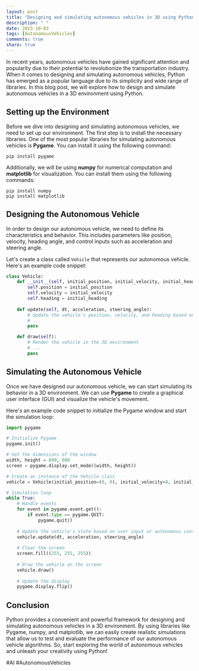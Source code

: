 ```yaml
---
layout: post
title: "Designing and simulating autonomous vehicles in 3D using Python"
description: " "
date: 2023-10-03
tags: [AutonomousVehicles]
comments: true
share: true
---
```


In recent years, autonomous vehicles have gained significant attention and popularity due to their potential to revolutionize the transportation industry. When it comes to designing and simulating autonomous vehicles, Python has emerged as a popular language due to its simplicity and wide range of libraries. In this blog post, we will explore how to design and simulate autonomous vehicles in a 3D environment using Python.

## Setting up the Environment

Before we dive into designing and simulating autonomous vehicles, we need to set up our environment. The first step is to install the necessary libraries. One of the most popular libraries for simulating autonomous vehicles is **Pygame**. You can install it using the following command:

```
pip install pygame
```

Additionally, we will be using **numpy** for numerical computation and **matplotlib** for visualization. You can install them using the following commands:

```
pip install numpy
pip install matplotlib
```

## Designing the Autonomous Vehicle

In order to design our autonomous vehicle, we need to define its characteristics and behavior. This includes parameters like position, velocity, heading angle, and control inputs such as acceleration and steering angle.

Let's create a class called `Vehicle` that represents our autonomous vehicle. Here's an example code snippet:

```python
class Vehicle:
    def __init__(self, initial_position, initial_velocity, initial_heading):
        self.position = initial_position
        self.velocity = initial_velocity
        self.heading = initial_heading
    
    def update(self, dt, acceleration, steering_angle):
        # Update the vehicle's position, velocity, and heading based on the inputs
        # ...
        pass

    def draw(self):
        # Render the vehicle in the 3D environment
        # ...
        pass
```

## Simulating the Autonomous Vehicle

Once we have designed our autonomous vehicle, we can start simulating its behavior in a 3D environment. We can use **Pygame** to create a graphical user interface (GUI) and visualize the vehicle's movement.

Here's an example code snippet to initialize the Pygame window and start the simulation loop:

```python
import pygame

# Initialize Pygame
pygame.init()

# Set the dimensions of the window
width, height = 800, 600
screen = pygame.display.set_mode((width, height))

# Create an instance of the Vehicle class
vehicle = Vehicle(initial_position=(0, 0), initial_velocity=0, initial_heading=0)

# Simulation loop
while True:
    # Handle events
    for event in pygame.event.get():
        if event.type == pygame.QUIT:
            pygame.quit()
    
    # Update the vehicle's state based on user input or autonomous control algorithms
    vehicle.update(dt, acceleration, steering_angle)
    
    # Clear the screen
    screen.fill((255, 255, 255))
    
    # Draw the vehicle on the screen
    vehicle.draw()
    
    # Update the display
    pygame.display.flip()
```

## Conclusion

Python provides a convenient and powerful framework for designing and simulating autonomous vehicles in a 3D environment. By using libraries like Pygame, numpy, and matplotlib, we can easily create realistic simulations that allow us to test and evaluate the performance of our autonomous vehicle algorithms. So, start exploring the world of autonomous vehicles and unleash your creativity using Python!

#AI #AutonomousVehicles